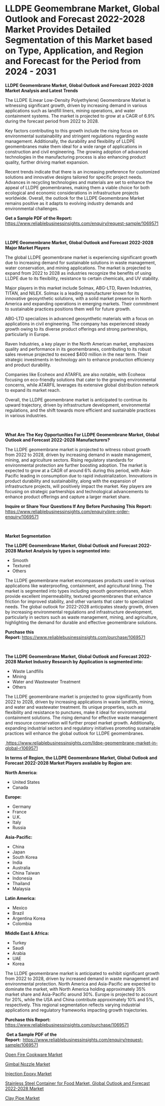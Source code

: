 <p><h1>LLDPE Geomembrane Market, Global Outlook and Forecast 2022-2028 Market Provides Detailed Segmentation of this Market based on Type, Application, and Region and Forecast for the Period from 2024 - 2031</h1></p><p><strong>LLDPE Geomembrane Market, Global Outlook and Forecast 2022-2028 Market Analysis and Latest Trends</strong></p>
<p><p>The LLDPE (Linear Low-Density Polyethylene) Geomembrane Market is witnessing significant growth, driven by increasing demand in various applications such as landfill liners, mining operations, and water containment systems. The market is projected to grow at a CAGR of 6.9% during the forecast period from 2022 to 2028. </p><p>Key factors contributing to this growth include the rising focus on environmental sustainability and stringent regulations regarding waste management. Additionally, the durability and flexibility of LLDPE geomembranes make them ideal for a wide range of applications in construction and civil engineering. The growing adoption of advanced technologies in the manufacturing process is also enhancing product quality, further driving market expansion.</p><p>Recent trends indicate that there is an increasing preference for customized solutions and innovative designs tailored for specific project needs. Advances in recycling technologies and materials are set to enhance the appeal of LLDPE geomembranes, making them a viable choice for both ecological and economic considerations in infrastructure projects worldwide. Overall, the outlook for the LLDPE Geomembrane Market remains positive as it adapts to evolving industry demands and environmental challenges.</p></p>
<p><strong>Get a Sample PDF of the Report:&nbsp;</strong> <a href="https://www.reliablebusinessinsights.com/enquiry/request-sample/1069571">https://www.reliablebusinessinsights.com/enquiry/request-sample/1069571</a></p>
<p>&nbsp;</p>
<p><strong>LLDPE Geomembrane Market, Global Outlook and Forecast 2022-2028 Major Market Players</strong></p>
<p><p>The global LLDPE geomembrane market is experiencing significant growth due to increasing demand for sustainable solutions in waste management, water conservation, and mining applications. The market is projected to expand from 2022 to 2028 as industries recognize the benefits of using LLDPE due to its flexibility, resistance to certain chemicals, and UV stability.</p><p>Major players in this market include Solmax, ABG-LTD, Raven Industries, TITAN, and NILEX. Solmax is a leading manufacturer known for its innovative geosynthetic solutions, with a solid market presence in North America and expanding operations in emerging markets. Their commitment to sustainable practices positions them well for future growth.</p><p>ABG-LTD specializes in advanced geosynthetic materials with a focus on applications in civil engineering. The company has experienced steady growth owing to its diverse product offerings and strong partnerships, particularly in Europe.</p><p>Raven Industries, a key player in the North American market, emphasizes quality and performance in its geomembranes, contributing to its robust sales revenue projected to exceed $400 million in the near term. Their strategic investments in technology aim to enhance production efficiency and product durability.</p><p>Companies like Ecoheox and ATARFIL are also notable, with Ecoheox focusing on eco-friendly solutions that cater to the growing environmental concerns, while ATARFIL leverages its extensive global distribution network to expand its market reach.</p><p>Overall, the LLDPE geomembrane market is anticipated to continue its upward trajectory, driven by infrastructure development, environmental regulations, and the shift towards more efficient and sustainable practices in various industries.</p></p>
<p>&nbsp;</p>
<p><strong>What Are The Key Opportunities For LLDPE Geomembrane Market, Global Outlook and Forecast 2022-2028 Manufacturers?</strong></p>
<p><p>The LLDPE geomembrane market is projected to witness robust growth from 2022 to 2028, driven by increasing demand in waste management, mining, and agriculture sectors. Rising regulatory standards for environmental protection are further boosting adoption. The market is expected to grow at a CAGR of around 6% during this period, with Asia-Pacific leading in consumption due to rapid industrialization. Innovations in product durability and sustainability, along with the expansion of infrastructure projects, will positively impact the market. Key players are focusing on strategic partnerships and technological advancements to enhance product offerings and capture a larger market share.</p></p>
<p><strong>Inquire or Share Your Questions If Any Before Purchasing This Report:</strong> <a href="https://www.reliablebusinessinsights.com/enquiry/pre-order-enquiry/1069571">https://www.reliablebusinessinsights.com/enquiry/pre-order-enquiry/1069571</a></p>
<p>&nbsp;</p>
<p><strong>Market Segmentation</strong></p>
<p><strong>The LLDPE Geomembrane Market, Global Outlook and Forecast 2022-2028 Market Analysis by types is segmented into:</strong></p>
<p><ul><li>Smooth</li><li>Textured</li><li>Others</li></ul></p>
<p><p>The LLDPE geomembrane market encompasses products used in various applications like waterproofing, containment, and agricultural lining. The market is segmented into types including smooth geomembranes, which provide excellent impermeability, textured geomembranes that enhance friction for improved stability, and other variants that cater to specialized needs. The global outlook for 2022-2028 anticipates steady growth, driven by increasing environmental regulations and infrastructure development, particularly in sectors such as waste management, mining, and agriculture, highlighting the demand for durable and effective geomembrane solutions.</p></p>
<p><strong>Purchase this Report:&nbsp;</strong><a href="https://www.reliablebusinessinsights.com/purchase/1069571">https://www.reliablebusinessinsights.com/purchase/1069571</a></p>
<p>&nbsp;</p>
<p><strong>The LLDPE Geomembrane Market, Global Outlook and Forecast 2022-2028 Market Industry Research by Application is segmented into:</strong></p>
<p><ul><li>Waste Landfills</li><li>Mining</li><li>Water and Wastewater Treatment</li><li>Others</li></ul></p>
<p><p>The LLDPE geomembrane market is projected to grow significantly from 2022 to 2028, driven by increasing applications in waste landfills, mining, and water and wastewater treatment. Its unique properties, such as flexibility and resistance to punctures, make it ideal for environmental containment solutions. The rising demand for effective waste management and resource conservation will further propel market growth. Additionally, expanding industrial sectors and regulatory initiatives promoting sustainable practices will enhance the global outlook for LLDPE geomembranes.</p></p>
<p><a href="https://www.reliablebusinessinsights.com/lldpe-geomembrane-market-in-global-r1069571">&nbsp;https://www.reliablebusinessinsights.com/lldpe-geomembrane-market-in-global-r1069571</a></p>
<p><strong>In terms of Region, the LLDPE Geomembrane Market, Global Outlook and Forecast 2022-2028 Market Players available by Region are:</strong></p>
<p>
    <p> <strong> North America: </strong>
        <ul>
            <li>United States</li>
            <li>Canada</li>
        </ul>
        </p> 
    <p> <strong> Europe: </strong>
        <ul>
            <li>Germany</li>
            <li>France</li>
            <li>U.K.</li>
            <li>Italy</li>
            <li>Russia</li>
        </ul>
        </p> 
    <p> <strong> Asia-Pacific: </strong>
        <ul>
            <li>China</li>
            <li>Japan</li>
            <li>South Korea</li>
            <li>India</li>
            <li>Australia</li>
            <li>China Taiwan</li>
            <li>Indonesia</li>
            <li>Thailand</li>
            <li>Malaysia</li>
        </ul>
        </p> 
    <p> <strong> Latin America: </strong>
        <ul>
            <li>Mexico</li>
            <li>Brazil</li>
            <li>Argentina Korea</li>
            <li>Colombia</li>
        </ul>
        </p> 
    <p> <strong> Middle East & Africa: </strong>
        <ul>
            <li>Turkey</li>
            <li>Saudi</li>
            <li>Arabia</li>
            <li>UAE</li>
            <li>Korea</li>
        </ul>
    </p>
    </p>
<p><p>The LLDPE geomembrane market is anticipated to exhibit significant growth from 2022 to 2028, driven by increased demand in waste management and environmental protection. North America and Asia-Pacific are expected to dominate the market, with North America holding approximately 35% market share and Asia-Pacific around 30%. Europe is projected to account for 20%, while the USA and China contribute approximately 10% and 5%, respectively. This regional segmentation reflects varying industrial applications and regulatory frameworks impacting growth trajectories.</p></p>
<p><strong>Purchase this Report: </strong><a href="https://www.reliablebusinessinsights.com/purchase/1069571">https://www.reliablebusinessinsights.com/purchase/1069571</a></p>
<p>&nbsp;<strong>Get a Sample PDF of the Report:&nbsp;&nbsp;</strong><a href="https://www.reliablebusinessinsights.com/enquiry/request-sample/1069571">https://www.reliablebusinessinsights.com/enquiry/request-sample/1069571</a></p>
<p><strong></strong></p>
<p><p><a href="https://www.linkedin.com/pulse/exploring-open-fire-cookware-market-dynamics-global-trends-future-zxf2e?trackingId=iPLccC%2BERDGOhJSWlnpNQA%3D%3D">Open Fire Cookware Market</a></p><p><a href="https://medium.com/@lavernacole75/the-market-study-covers-the-gimbal-nozzle-market-across-various-segments-16556a8bcc74">Gimbal Nozzle Market</a></p><p><a href="https://issuu.com/reportprime-2/docs/injection-epoxy-market-size-2030.pp_b1582281258b2f">Injection Epoxy Market</a></p><p><a href="https://github.com/AnnDiaz698/Market-Research-Report-List-1/blob/main/stainless-steel-container-for-food-market-global-outlook-and-forecast-2022-2028-market.md">Stainless Steel Container for Food Market, Global Outlook and Forecast 2022-2028 Market</a></p><p><a href="https://medium.com/@penelope.lee568/the-clay-pipe-market-report-analyzes-important-operational-and-performance-data-so-one-may-632939acdab7">Clay Pipe Market</a></p></p>
